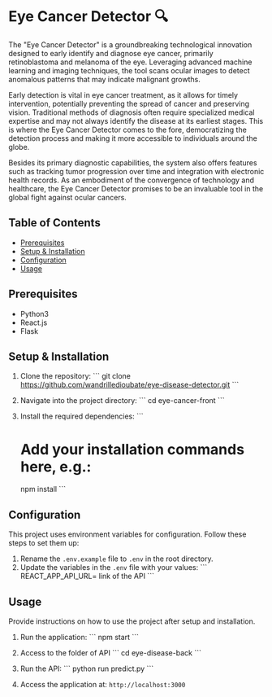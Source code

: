 # Eye Cancer Detector 🔍

The "Eye Cancer Detector" is a groundbreaking technological innovation designed to early identify and diagnose eye cancer, primarily retinoblastoma and melanoma of the eye. Leveraging advanced machine learning and imaging techniques, the tool scans ocular images to detect anomalous patterns that may indicate malignant growths.

Early detection is vital in eye cancer treatment, as it allows for timely intervention, potentially preventing the spread of cancer and preserving vision. Traditional methods of diagnosis often require specialized medical expertise and may not always identify the disease at its earliest stages. This is where the Eye Cancer Detector comes to the fore, democratizing the detection process and making it more accessible to individuals around the globe.

Besides its primary diagnostic capabilities, the system also offers features such as tracking tumor progression over time and integration with electronic health records. As an embodiment of the convergence of technology and healthcare, the Eye Cancer Detector promises to be an invaluable tool in the global fight against ocular cancers.
## Table of Contents

- [Prerequisites](#prerequisites)
- [Setup & Installation](#setup--installation)
- [Configuration](#configuration)
- [Usage](#usage)

## Prerequisites

- Python3
- React.js
- Flask

## Setup & Installation

1. Clone the repository:
   \```
   git clone https://github.com/wandrilledioubate/eye-disease-detector.git
   \```

2. Navigate into the project directory:
   \```
   cd eye-cancer-front
   \```

3. Install the required dependencies:
   \```
   # Add your installation commands here, e.g.:
   npm install
   \```

## Configuration

This project uses environment variables for configuration. Follow these steps to set them up:

1. Rename the `.env.example` file to `.env` in the root directory.
2. Update the variables in the `.env` file with your values:
   \```
   REACT_APP_API_URL= link of the API
   \```

## Usage

Provide instructions on how to use the project after setup and installation.

1. Run the application:
   \```
   npm start
   \```

2. Access to the folder of API 
   \```
   cd eye-disease-back
    \```

2. Run the API: 
   \```
   python run predict.py
   \```

3. Access the application at: `http://localhost:3000`




